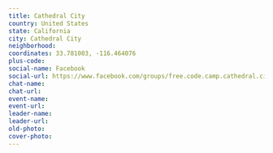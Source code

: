 ```yaml
---
title: Cathedral City
country: United States
state: California
city: Cathedral City
neighborhood: 
coordinates: 33.781003, -116.464076
plus-code:
social-name: Facebook
social-url: https://www.facebook.com/groups/free.code.camp.cathedral.city
chat-name:
chat-url:
event-name:
event-url:
leader-name:
leader-url:
old-photo: 
cover-photo:
---
```

